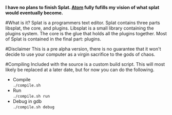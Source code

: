 **I have no plans to finish Splat. [Atom](https://atom.io/) fully fufills my vision of what splat would eventually become.**

#What is it?
Splat is a programmers text editor. Splat contains three parts libsplat, the core, and plugins. Libsplat is a small library containing the plugins system. The core is the glue that holds all the plugins together. Most of Splat is contained in the final part: plugins.

#Disclaimer
This is a pre alpha version, there is no guarantee that it won't decide to use your computer as a virgin sacrifice to the gods of chaos.

#Compiling
Included with the source is a custom build script. This will most likely be replaced at a later date, but for now you can do the following.
* Compile  
`./compile.sh`
* Run  
`./compile.sh run`
* Debug in gdb  
`./compile.sh debug`
